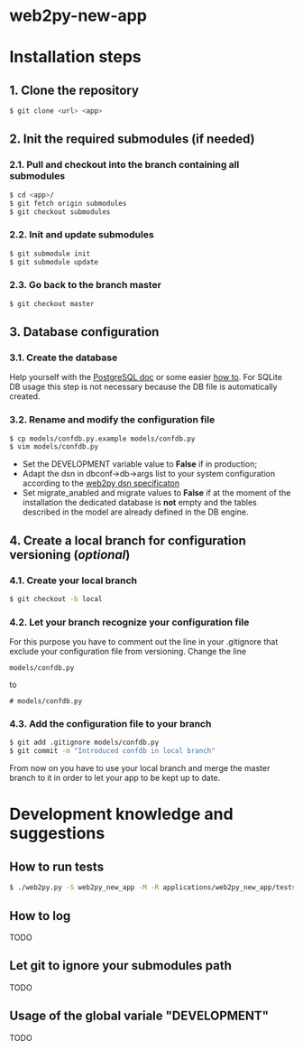 web2py-new-app
==============

Installation steps
============================

## 1. Clone the repository

```sh
$ git clone <url> <app>
```

## 2. Init the required submodules (**if needed**)

### 2.1. Pull and checkout into the branch containing all submodules

```sh
$ cd <app>/
$ git fetch origin submodules
$ git checkout submodules
```

### 2.2. Init and update submodules

```sh
$ git submodule init
$ git submodule update
```

### 2.3. Go back to the branch master

```sh
$ git checkout master
```

## 3. Database configuration

### 3.1. Create the database

Help yourself with the [PostgreSQL doc][] or some easier [how to][].
For SQLite DB usage this step is not necessary because the DB file
is automatically created.

### 3.2. Rename and modify the configuration file

```sh
$ cp models/confdb.py.example models/confdb.py
$ vim models/confdb.py
```

* Set the DEVELOPMENT variable value to **False** if in production;
* Adapt the dsn in dbconf->db->args list to your system configuration according
to the [web2py dsn specificaton][]
* Set migrate_anabled and migrate values to **False** if at the moment of the
installation the dedicated database is **not** empty and the tables
described in the model are already defined in the DB engine.

## 4. Create a local branch for configuration versioning (*optional*)

### 4.1. Create your local branch

```sh
$ git checkout -b local
```

### 4.2. Let your branch recognize your configuration file

For this purpose you have to comment out the line in your .gitignore
that exclude your configuration file from versioning.
Change the line

```
models/confdb.py
```

to 

```
# models/confdb.py
```

### 4.3. Add the configuration file to your branch

```sh
$ git add .gitignore models/confdb.py
$ git commit -m "Introduced confdb in local branch"
```

From now on you have to use your local branch and merge the master branch
to it in order to let your app to be kept up to date.

Development knowledge and suggestions
============================

## How to run tests

```sh
$ ./web2py.py -S web2py_new_app -M -R applications/web2py_new_app/tests/*.py
```

## How to log

TODO

## Let git to ignore your submodules path

TODO

## Usage of the global variale "DEVELOPMENT"

TODO

[web2py dsn specificaton]: http://www.web2py.com/books/default/chapter/29/06/the-database-abstraction-layer#Connection-strings
[PostgreSQL doc]: http://www.postgresql.org/docs/9.3/static/
[how to]: http://www.cyberciti.biz/faq/howto-add-postgresql-user-account/
